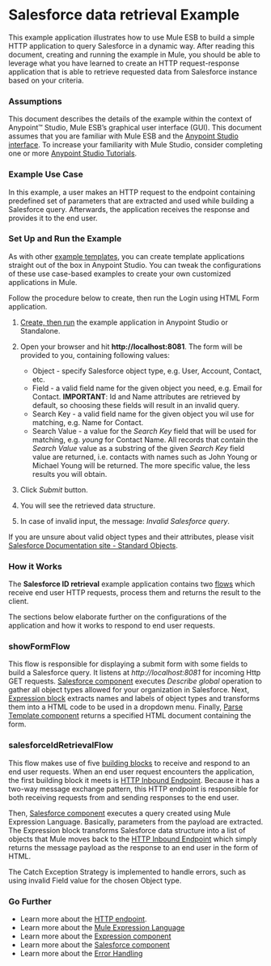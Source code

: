 # Salesforce data retrieval Example

This example application illustrates how to use Mule ESB to build a simple HTTP application to query Salesforce in a dynamic way. After reading this document, creating and running the example in Mule, you should be able to leverage what you have learned to create an HTTP request-response application that is able to retrieve requested data from Salesforce instance based on your criteria.

### Assumptions

This document describes the details of the example within the context of Anypoint™ Studio, Mule ESB’s graphical user interface (GUI). This document assumes that you are familiar with Mule ESB and the [Anypoint Studio interface](http://www.mulesoft.org/documentation/display/current/Anypoint+Studio+Essentials). To increase your familiarity with Mule Studio, consider completing one or more [Anypoint Studio Tutorials](http://www.mulesoft.org/documentation/display/current/Basic+Studio+Tutorial).

### Example Use Case

In this example, a user makes an HTTP request to the endpoint containing predefined set of parameters that are extracted and used while building a Salesforce query. Afterwards, the application receives the response and provides it to the end user. 

### Set Up and Run the Example

As with other [example templates](http://www.mulesoft.org/documentation/display/current/Mule+Examples), you can create template applications straight out of the box in Anypoint Studio. You can tweak the configurations of these use case-based examples to create your own customized applications in Mule.

Follow the procedure below to create, then run the Login using HTML Form application.

1. [Create, then run](http://www.mulesoft.org/documentation/display/current/Mule+Examples#MuleExamples-CreateandRunExampleApplications) the example application in Anypoint Studio or Standalone.
1. Open your browser and hit **http://localhost:8081**. The form will be provided to you, containing following values:

	+	Object - specify Salesforce object type, e.g. User, Account, Contact, etc. 
	+	Field - a valid field name for the given object you need, e.g. Email for Contact. **IMPORTANT**: Id and Name attributes are retrieved by default, so choosing these fields will result in an invalid query.
	+	Search Key -  a valid field name for the given object you wil use for matching, e.g. Name for Contact.
	+	Search Value - a value for the *Search Key* field that will be used for matching, e.g. *young* for Contact Name. All records that contain the *Search Value* value as a substring of the given *Search Key* field value are returned, i.e. contacts with names such as John Young or Michael Young will be returned. The more specific value, the less results you will obtain. 
2. Click *Submit* button.
3. You will see the retrieved data structure.
3. In case of invalid input, the message: *Invalid Salesforce query*.

If you are unsure about valid object types and their attributes, please visit [Salesforce Documentation site - Standard Objects](https://www.salesforce.com/developer/docs/api/Content/sforce_api_objects_list.htm).

### How it Works

The **Salesforce ID retrieval** example application contains two [flows](http://www.mulesoft.org/documentation/display/current/Mule+Application+Architecture) which receive end user HTTP requests, process them and returns the result to the client.

The sections below elaborate further on the configurations of the application and how it works to respond to end user requests.

### showFormFlow

This flow is responsible for displaying a submit form with some fields to build a Salesforce query. It listens at *http://localhost:8081* for incoming Http GET requests. 
[Salesforce component](http://www.mulesoft.org/documentation/display/current/Salesforce+Connector) executes *Describe global* operation to gather all object types allowed for your organization in Salesforce. 
Next, [Expression block](http://www.mulesoft.org/documentation/display/current/Expression+Component+Reference) extracts names and labels of object types and transforms them into a HTML code to be used in a dropdown menu. 
Finally, [Parse Template component](http://www.mulesoft.org/documentation/display/current/Parse+Template+Reference) returns a specified HTML document containing the form. 

### salesforceIdRetrievalFlow

This flow makes use of five [building blocks](http://www.mulesoft.org/documentation/display/current/Elements+in+a+Mule+Flow) to receive and respond to an end user requests. When an end user request encounters the application, the first building block it meets is [HTTP Inbound Endpoint](http://www.mulesoft.org/documentation/display/current/HTTP+Connector). Because it has a two-way message exchange pattern, this HTTP endpoint is responsible for both receiving requests from and sending responses to the end user.

Then, [Salesforce component](http://www.mulesoft.org/documentation/display/current/Salesforce+Connector) executes a query created using Mule Expression Language. Basically, parameters from the payload are extracted. The Expression block transforms Salesforce data structure into a list of objects that Mule moves back to the [HTTP Inbound Endpoint](http://www.mulesoft.org/documentation/display/current/HTTP+Connector) which simply returns the message payload as the response to an end user in the form of HTML.

The Catch Exception Strategy is implemented to handle errors, such as using invalid Field value for the chosen Object type. 

### Go Further

- Learn more about the [HTTP endpoint](http://www.mulesoft.org/documentation/display/current/HTTP+Connector).
- Learn more about the [Mule Expression Language](http://www.mulesoft.org/documentation/display/current/Mule+Expression+Language+MEL) 
- Learn more about the [Expression component](http://www.mulesoft.org/documentation/display/current/Expression+Component+Reference) 
- Learn more about the [Salesforce component](http://www.mulesoft.org/documentation/display/current/Salesforce+Connector)
- Learn more about the [Error Handling](http://www.mulesoft.org/documentation/display/current/Error+Handling)
